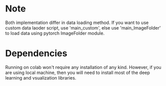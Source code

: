 # Note

Both implementation differ in data loading method. If you want to use custom data laoder script, use 'main_custom', else use 'main_ImageFolder' to load data using pytorch ImageFolder module.

# Dependencies
Running on colab won't require any installation of any kind. However, if you are using local machine, then you will need to install most of the deep learning and vsualization libraries.